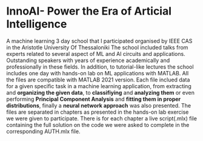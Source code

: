 # InnoAI- Power the Era of Articial Intelligence
A machine learning 3 day school that I participated organised by IEEE CAS in the Aristotle University Of Thessaloniki
The school included talks from experts related to several aspect of ML and AI circuits and applications. Outstanding speakers with years of experience academically and professionally in these fields. In addition, to tutorial-like lectures the school includes one day with hands-on lab on ML applications with MATLAB. All the files are compatible with MATLAB 2021 version. Each file inclued data for a given specific task in a machine learning application, from extracting and **organizing the given data**, to **classifiying** and **analyzing them** or even performing **Principal Component Analysis** and **fitting them in proper distributions**, finally a **neural network approach** was also presented. The files are separated in chapters as presented in the hands-on lab exercise we were given to participate. There is for each chapter a live script(.mlx) file containing the full solution on the code we were asked to complete in the corresponding AUTH.mlx file. 
